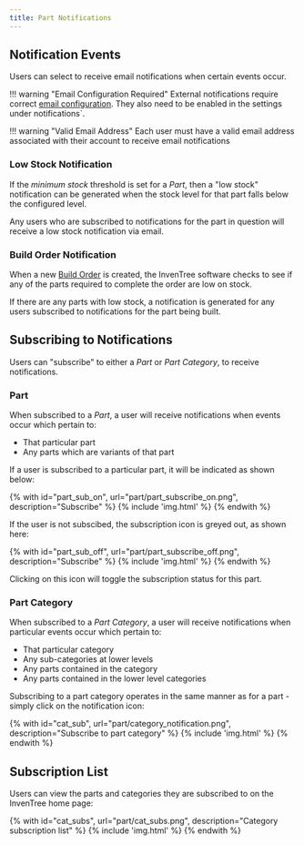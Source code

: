 ```yaml
---
title: Part Notifications
---
```


## Notification Events

Users can select to receive email notifications when certain events occur.

!!! warning "Email Configuration Required"
    External notifications require correct [email configuration](../../start/config/#email-settings). They also need to be enabled in the settings under notifications`.

!!! warning "Valid Email Address"
    Each user must have a valid email address associated with their account to receive email notifications

### Low Stock Notification

If the *minimum stock* threshold is set for a *Part*, then a "low stock" notification can be generated when the stock level for that part falls below the configured level.

Any users who are subscribed to notifications for the part in question will receive a low stock notification via email.

### Build Order Notification

When a new [Build Order](../../build/build/) is created, the InvenTree software checks to see if any of the parts required to complete the order are low on stock.

If there are any parts with low stock, a notification is generated for any users subscribed to notifications for the part being built.

## Subscribing to Notifications

Users can "subscribe" to either a *Part* or *Part Category*, to receive notifications.

### Part

When subscribed to a *Part*, a user will receive notifications when events occur which pertain to:

- That particular part
- Any parts which are variants of that part

If a user is subscribed to a particular part, it will be indicated as shown below:

{% with id="part_sub_on", url="part/part_subscribe_on.png", description="Subscribe" %}
{% include 'img.html' %}
{% endwith %}

If the user is not subscibed, the subscription icon is greyed out, as shown here:

{% with id="part_sub_off", url="part/part_subscribe_off.png", description="Subscribe" %}
{% include 'img.html' %}
{% endwith %}

Clicking on this icon will toggle the subscription status for this part.

### Part Category

When subscribed to a *Part Category*, a user will receive notifications when particular events occur which pertain to:

- That particular category
- Any sub-categories at lower levels
- Any parts contained in the category
- Any parts contained in the lower level categories

Subscribing to a part category operates in the same manner as for a part - simply click on the notification icon:

{% with id="cat_sub", url="part/category_notification.png", description="Subscribe to part category" %}
{% include 'img.html' %}
{% endwith %}

## Subscription List

Users can view the parts and categories they are subscribed to on the InvenTree home page:

{% with id="cat_subs", url="part/cat_subs.png", description="Category subscription list" %}
{% include 'img.html' %}
{% endwith %}
